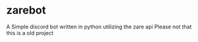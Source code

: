 # zarebot

A Simple discord bot written in python utilizing the zare api
Please not that this is a old project
